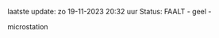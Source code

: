 laatste update: 
zo 19-11-2023 20:32   uur 
Status: FAALT - geel - 
<div class="service Y">microstation</div>